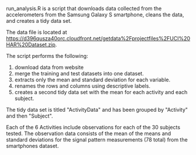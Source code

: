 run_analysis.R is a script that downloads data collected from the accelerometers from the Samsung Galaxy S smartphone, cleans the data, and
creates a tidy data set. 

The data file is located at https://d396qusza40orc.cloudfront.net/getdata%2Fprojectfiles%2FUCI%20HAR%20Dataset.zip.

The script performs the following:

1) download data from website
2) merge the training and test datasets into one dataset.
3) extracts only the mean and standard deviation for each variable.
4) renames the rows and columns using descriptive labels.
5) creates a second tidy data set with the mean for each activity and each subject.

The tidy data set is titled "ActivityData" and has been grouped by "Activity" and then "Subject".

Each of the 6 Activities include observations for each of the 30 subjects tested. The observation data consists of the mean of the means and standard deviations for the signal pattern measurements (78 total) from the smartphones dataset.


